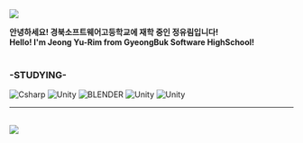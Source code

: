 <img src="https://capsule-render.vercel.app/api?type=waving&color=FF0000&height=250&section=header&text=Hello%20World!-nl-It's%20YuRim%20Jeong&fontSize=70&animation=twinkling&fontColor=FFFFFF&fontAlignY=20" />

**안녕하세요! 경북소프트웨어고등학교에 재학 중인 정유림입니다! <br/>
Hello! I'm Jeong Yu-Rim from GyeongBuk Software HighSchool!** <br/><br/>
### -STUDYING-
<img alt="Csharp" src ="https://img.shields.io/badge/Csharp-390091.svg?&style=for-the-badge&logo=Csharp&logoColor=white"/> <img alt="Unity" src ="https://img.shields.io/badge/Unity-4c4c4c.svg?&style=for-the-badge&logo=Unity&logoColor=white"/> <img alt="BLENDER" src ="https://img.shields.io/badge/BLENDER-ea7600.svg?&style=for-the-badge&logo=BLENDER&logoColor=white"/> <img alt="Unity" src ="https://img.shields.io/badge/Unity-4c4c4c.svg?&style=for-the-badge&logo=Unity&logoColor=white"/> <img alt="Unity" src ="https://img.shields.io/badge/Unity-4c4c4c.svg?&style=for-the-badge&logo=Unity&logoColor=white"/>
 <br/>
* * *
<br/>
<img src="https://capsule-render.vercel.app/api?type=waving&color=FF0000&height=100&section=footer" />
<!--
**wjddbfla0716/wjddbfla0716** is a ✨ _special_ ✨ repository because its `README.md` (this file) appears on your GitHub profile.

Here are some ideas to get you started:

- 🔭 I’m currently working on ...
- 🌱 I’m currently learning ...
- 👯 I’m looking to collaborate on ...
- 🤔 I’m looking for help with ...
- 💬 Ask me about ...
- 📫 How to reach me: ...
- 😄 Pronouns: ...
- ⚡ Fun fact: ...
-->
